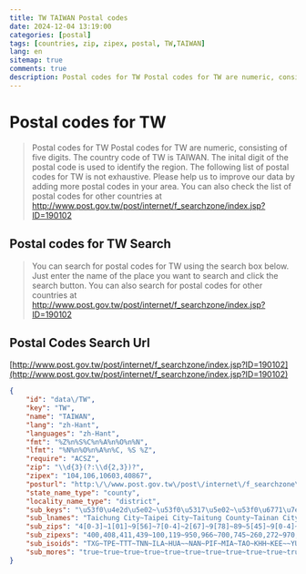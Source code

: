 ```yaml
---
title: TW TAIWAN Postal codes 
date: 2024-12-04 13:19:00
categories: [postal]
tags: [countries, zip, zipex, postal, TW,TAIWAN]
lang: en
sitemap: true
comments: true
description: Postal codes for TW Postal codes for TW are numeric, consisting of five digits. The country code of TW is TAIWAN. The inital digit of the postal code is used to identify the region. The following list of postal codes for TW is not exhaustive. Please help us to improve our data by adding more postal codes in your area. You can also check the list of postal codes for other countries at http://www.post.gov.tw/post/internet/f_searchzone/index.jsp?ID=190102
---
```


# Postal codes for TW
> Postal codes for TW Postal codes for TW are numeric, consisting of five digits. The country code of TW is TAIWAN. The inital digit of the postal code is used to identify the region. The following list of postal codes for TW is not exhaustive. Please help us to improve our data by adding more postal codes in your area. You can also check the list of postal codes for other countries at http://www.post.gov.tw/post/internet/f_searchzone/index.jsp?ID=190102

## Postal codes for TW Search 
> You can search for postal codes for TW using the search box below. Just enter the name of the place you want to search and click the search button. You can also search for postal codes for other countries at http://www.post.gov.tw/post/internet/f_searchzone/index.jsp?ID=190102

## Postal Codes Search Url

[http://www.post.gov.tw/post/internet/f_searchzone/index.jsp?ID=190102](http://www.post.gov.tw/post/internet/f_searchzone/index.jsp?ID=190102)
```json
{
    "id": "data\/TW",
    "key": "TW",
    "name": "TAIWAN",
    "lang": "zh-Hant",
    "languages": "zh-Hant",
    "fmt": "%Z%n%S%C%n%A%n%O%n%N",
    "lfmt": "%N%n%O%n%A%n%C, %S %Z",
    "require": "ACSZ",
    "zip": "\\d{3}(?:\\d{2,3})?",
    "zipex": "104,106,10603,40867",
    "posturl": "http:\/\/www.post.gov.tw\/post\/internet\/f_searchzone\/index.jsp?ID=190102",
    "state_name_type": "county",
    "locality_name_type": "district",
    "sub_keys": "\u53f0\u4e2d\u5e02~\u53f0\u5317\u5e02~\u53f0\u6771\u7e23~\u53f0\u5357\u5e02~\u5b9c\u862d\u7e23~\u82b1\u84ee\u7e23~\u91d1\u9580\u7e23~\u5357\u6295\u7e23~\u5c4f\u6771\u7e23~\u82d7\u6817\u7e23~\u6843\u5712\u5e02~\u9ad8\u96c4\u5e02~\u57fa\u9686\u5e02~\u9023\u6c5f\u7e23~\u96f2\u6797\u7e23~\u65b0\u5317\u5e02~\u65b0\u7af9\u5e02~\u65b0\u7af9\u7e23~\u5609\u7fa9\u5e02~\u5609\u7fa9\u7e23~\u5f70\u5316\u7e23~\u6f8e\u6e56\u7e23",
    "sub_lnames": "Taichung City~Taipei City~Taitung County~Tainan City~Yilan County~Hualien County~Kinmen County~Nantou County~Pingtung County~Miaoli County~Taoyuan City~Kaohsiung City~Keelung City~Lienchiang County~Yunlin County~New Taipei City~Hsinchu City~Hsinchu County~Chiayi City~Chiayi County~Changhua County~Penghu County",
    "sub_zips": "4[0-3]~1[01]~9[56]~7[0-4]~2[67]~9[78]~89~5[45]~9[0-4]~3[56]~3[23]~8[02-5]|81[1-579]~20[0-6]~209|21[012]~6[3-5]~20[78]|2[2345]~300~30[2-8]|31~600~60[1-9]|6[12]~5[0123]~88",
    "sub_zipexs": "400,408,411,439~100,119~950,966~700,745~260,272~970,983~890,896~540,558~900,947~350,369~320,338~800,815,817,852~200,206~209,212~630,655~207,208,220,253~~302,315~~602,625~500,530~880,885",
    "sub_isoids": "TXG~TPE~TTT~TNN~ILA~HUA~~NAN~PIF~MIA~TAO~KHH~KEE~~YUN~NWT~HSZ~HSQ~CYI~CYQ~CHA~PEN",
    "sub_mores": "true~true~true~true~true~true~true~true~true~true~true~true~true~true~true~true~true~true~true~true~true~true"
}
```
